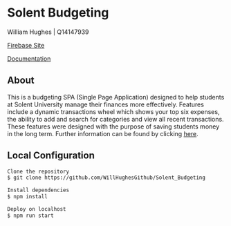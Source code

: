 # Solent Budgeting

William Hughes | Q14147939

[Firebase Site](https://solent-budgeting.web.app/)

[Documentation](https://github.com/WillHughesGithub/Solent_Budgeting/blob/master/Documentation.md/)

## About

This is a budgeting SPA (Single Page Application) designed to help students at Solent University manage their finances more effectively. Features include a dynamic transactions wheel which shows your top six expenses, the ability to add and search for categories and view all recent transactions. These features were designed with the purpose of saving students money in the long term. Further information can be found by clicking [here](https://github.com/WillHughesGithub/Solent_Budgeting/blob/master/Documentation.md/). 

## Local Configuration

```bash
Clone the repository
$ git clone https://github.com/WillHughesGithub/Solent_Budgeting
```

```bash
Install dependencies
$ npm install
```

```bash
Deploy on localhost
$ npm run start
```

